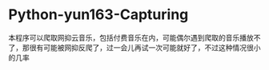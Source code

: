 # Python-yun163-Capturing
本程序可以爬取网抑云音乐，包括付费音乐在内，可能偶尔遇到爬取的音乐播放不了，那很有可能被网抑反爬了，过一会儿再试一次可能就好了，不过这种情况很小的几率
